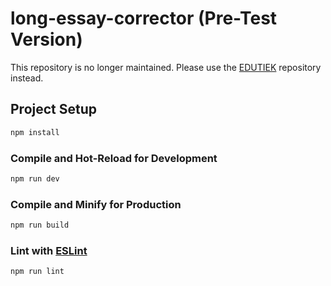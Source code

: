 # long-essay-corrector (Pre-Test Version)

This repository is no longer maintained. Please use the [EDUTIEK](https://github.com/EDUTIEK/long-essay-assessment-corrector) repository instead.


## Project Setup

```sh
npm install
```

### Compile and Hot-Reload for Development

```sh
npm run dev
```

### Compile and Minify for Production

```sh
npm run build
```

### Lint with [ESLint](https://eslint.org/)

```sh
npm run lint
```
